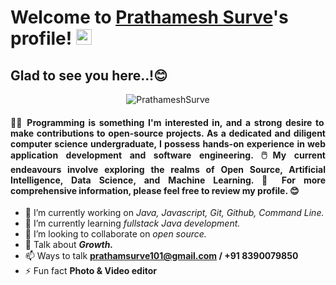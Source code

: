 # Welcome to [Prathamesh Surve](https://prathameshsurve.github.io/)'s profile! <img src="https://media.giphy.com/media/hvRJCLFzcasrR4ia7z/giphy.gif" width="25px">


## Glad to see you here..!😊 

<p align="center"> <img src="https://komarev.com/ghpvc/?username=PrathameshSurve&label=Profile%20views&color=brightgreen&style=flat" alt="PrathameshSurve" /> </p>

<h4 align="justify">
  
🧑‍💻 Programming is something I'm interested in, and a strong desire to make contributions to open-source projects. As a dedicated and diligent computer science undergraduate, I possess hands-on experience in web application development and software engineering. 🖱️My current endeavours involve exploring the realms of Open Source, Artificial Intelligence, Data Science, and Machine Learning. 🚀 For more comprehensive information, please feel free to review my profile. 😊
</h4>





- 🔭 I’m currently working on *Java, Javascript, Git, Github, Command Line.*
- 🌱 I’m currently learning *fullstack Java development.*
- 👯 I’m looking to collaborate on *open source.*
- 💬 Talk about ***Growth.***
- 📫 Ways to talk **prathamsurve101@gmail.com / +91 8390079850**
- ⚡ Fun fact **Photo & Video editor**
 
<!--
**PrathameshSurve/PrathameshSurve** is a ✨ _special_ ✨ repository because its `README.md` (this file) appears on your GitHub profile.
-->
